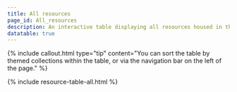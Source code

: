 ```yaml
---
title: All resources
page_id: All_resources
description: An interactive table displaying all resources housed in the Collections
datatable: true
---
```

{% include callout.html type="tip" content="You can sort the table by themed collections within the table, or via the navigation bar on the left of the page." %}

{% include resource-table-all.html %}
